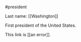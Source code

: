 #president

Last name: [[Washington]]


First president of the United States.

This link is [[an error]].
